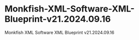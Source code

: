 # Monkfish-XML-Software-XML-Blueprint-v21.2024.09.16
Monkfish XML Software XML Blueprint v21.2024.09.16
